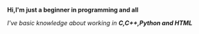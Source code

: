 **Hi,I'm just a beginner in programming and all**

_I've basic knowledge about working in **C,C++,Python and HTML**_
